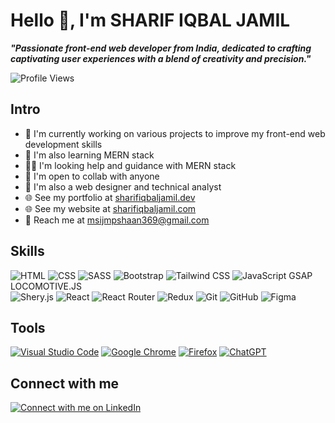 # Hello 👋, I'm SHARIF IQBAL JAMIL

***"Passionate front-end web developer from India, dedicated to crafting captivating user experiences with a blend of creativity and precision."***

![Profile Views](https://komarev.com/ghpvc/?username=grimwebdeveloper&color=brightgreen&style=for-the-badge&label=Profile+Views)

## Intro

- 🤵 I'm currently working on various projects to improve my front-end web development skills
- 🧠 I'm also learning MERN stack
- 👩‍🏫 I'm looking help and guidance with MERN stack
- 🤝 I'm open to collab with anyone
- 🐂 I'm also a web designer and technical analyst
- 🌐 See my portfolio at [sharifiqbaljamil.dev](https://sharifiqbaljamil.dev)
- 🌐 See my website at [sharifiqbaljamil.com](https://sharifiqbaljamil.com)
- 📧 Reach me at [msijmpshaan369@gmail.com](mailto:msijmpshaan369@gmail.com)

## Skills

![HTML](https://img.shields.io/badge/-HTML-E34F26?style=for-the-badge&logo=html5&logoColor=white)
![CSS](https://img.shields.io/badge/-CSS-1572B6?style=for-the-badge&logo=css3&logoColor=white)
![SASS](https://img.shields.io/badge/-SASS-CC6699?style=for-the-badge&logo=sass&logoColor=white)
![Bootstrap](https://img.shields.io/badge/-Bootstrap-563D7C?style=for-the-badge&logo=bootstrap&logoColor=white)
![Tailwind CSS](https://img.shields.io/badge/-Tailwind_CSS-38B2AC?style=for-the-badge&logo=tailwind-css&logoColor=white)
![JavaScript](https://img.shields.io/badge/-JavaScript-F7DF1E?style=for-the-badge&logo=javascript&logoColor=black)
  GSAP  
  LOCOMOTIVE.JS  
![Shery.js](https://img.shields.io/badge/-Shery.js-4DB33D?style=for-the-badge)
![React](https://img.shields.io/badge/-React-61DAFB?style=for-the-badge&logo=react&logoColor=white)
![React Router](https://img.shields.io/badge/-React_Router-CA4245?style=for-the-badge&logo=react-router&logoColor=white)
![Redux](https://img.shields.io/badge/-Redux-764ABC?style=for-the-badge&logo=redux&logoColor=white)
![Git](https://img.shields.io/badge/-Git-F05032?style=for-the-badge&logo=git&logoColor=white)
![GitHub](https://img.shields.io/badge/-GitHub-181717?style=for-the-badge&logo=github&logoColor=white)
![Figma](https://img.shields.io/badge/-Figma-F24E1E?style=for-the-badge&logo=figma&logoColor=white)

## Tools

[![Visual Studio Code](https://img.shields.io/badge/Visual%20Studio%20Code-0078d7.svg?style=for-the-badge&logo=visual-studio-code&logoColor=white)](https://img.shields.io/badge/Visual%20Studio%20Code-0078d7.svg?style=for-the-badge&logo=visual-studio-code&logoColor=white)
[![Google Chrome](https://img.shields.io/badge/Google%20Chrome-4285F4?style=for-the-badge&logo=GoogleChrome&logoColor=white)](https://img.shields.io/badge/Google%20Chrome-4285F4?style=for-the-badge&logo=GoogleChrome&logoColor=white)
[![Firefox](https://img.shields.io/badge/Firefox-FF7139?style=for-the-badge&logo=Firefox&logoColor=white)](https://img.shields.io/badge/Firefox-FF7139?style=for-the-badge&logo=Firefox&logoColor=white)
[![ChatGPT](https://img.shields.io/badge/chatGPT-74aa9c?style=for-the-badge&logo=openai&logoColor=white)](https://img.shields.io/badge/chatGPT-74aa9c?style=for-the-badge&logo=openai&logoColor=white)

## Connect with me

[![Connect with me on LinkedIn](https://img.shields.io/badge/LinkedIn-Connect-blue?style=for-the-badge&logo=linkedin)](https://linkedin.com/in/grimwebdeveloper/)

